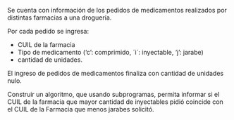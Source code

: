 Se cuenta con información de los pedidos de medicamentos realizados por distintas farmacias a una droguería.

Por cada pedido se ingresa:

- CUIL de la farmacia
- Tipo de medicamento (‘c’: comprimido, ´i´: inyectable, ‘j’: jarabe)
- cantidad de unidades.

El ingreso de pedidos de medicamentos finaliza con cantidad de unidades nulo.

Construir un algoritmo, que usando subprogramas, permita informar si el CUIL de la farmacia que mayor cantidad de inyectables pidió coincide con el CUIL de la Farmacia que menos jarabes solicitó.
